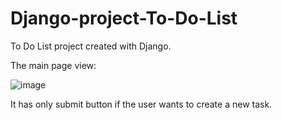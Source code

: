 # Django-project-To-Do-List
To Do List project created with Django. 

The main page view:

![image](https://github.com/AlexanderBedrosyan/Django-project-To-Do-List/assets/126572116/fc7b6a24-856a-42de-988e-ee5d3cff55d3)

It has only submit button if the user wants to create a new task. 

